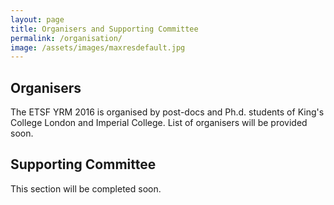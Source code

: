 ```yaml
---
layout: page
title: Organisers and Supporting Committee
permalink: /organisation/
image: /assets/images/maxresdefault.jpg
---
```


## Organisers
The ETSF YRM 2016 is organised by post-docs and Ph.d. students of King's College London and Imperial College. List of organisers will be provided soon.

## Supporting Committee
This section will be completed soon.

<br><br><br><br><br><br><br><br><br><br>
